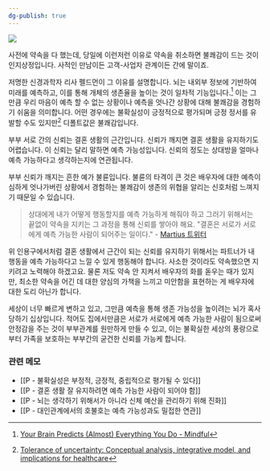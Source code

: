 ```yaml
---
dg-publish: true
---
```

![](https://i.imgur.com/G7lEJfD.jpg)

사전에 약속을 다 했는데, 당일에 이런저런 이유로 약속을 취소하면 불쾌감이 드는 것이 인지상정입니다. 사적인 만남이든 고객-사업자 관계이든 간에 말이죠.

저명한 신경과학자 리사 펠드먼이 그 이유를 설명합니다. 뇌는 내외부 정보에 기반하여 미래를 예측하고, 이를 통해 개체의 생존율을 높이는 것이 일차적 기능입니다.[^1] 이는 그만큼 우리 마음이 예측 할 수 없는 상황이나 예측을 엇나간 상황에 대해 불쾌감을 경험하기 쉬움을 의미합니다. 어떤 경우에는 불확실성이 긍정적으로 평가되며 긍정 정서를 유발할 수도 있지만[^2] 디폴트값은 불쾌감입니다.

부부 서로 간의 신뢰는 결혼 생활의 근간입니다. 신뢰가 깨지면 결혼 생활을 유지하기도 어렵습니다. 이 신뢰는 달리 말하면 예측 가능성입니다. 신뢰의 정도는 상대방을 얼마나 예측 가능하다고 생각하는지에 연관됩니다. 

부부 신뢰가 깨지는 흔한 예가 불륜입니다. 불륜의 타격이 큰 것은 배우자에 대한 예측이 심하게 엇나가버린 상황에서 경험하는 불쾌감이 생존의 위협을 알리는 신호처럼 느껴지기 때문일 수 있습니다.

>상대에게 내가 어떻게 행동할지를 예측 가능하게 해줘야 하고 그러기 위해서는 끝없이 약속을 지키는 그 과정을 통해 신뢰를 쌓아야 해요. "결혼은 서로가 서로에게 예측 가능한 사람이 되어주는 일이다." - [Martius 트위터](https://twitter.com/esprecchiato/status/1633313574121803778?s=20)

위 인용구에서처럼 결혼 생활에서 근간이 되는 신뢰를 유지하기 위해서는 파트너가 내 행동을 예측 가능하다고 느낄 수 있게 행동해야 합니다. 사소한 것이라도 약속했으면 지키려고 노력해야 하겠고요. 물론 저도 약속 안 지켜서 배우자의 화를 돋우는 때가 있지만, 최소한 약속을 어긴 데 대한 양심의 가책을 느끼고 미안함을 표현하는 게 배우자에 대한 도리 아닌가 합니다. 

세상이 너무 빠르게 변하고 있고, 그만큼 예측을 통해 생존 가능성을 높이려는 뇌가 혹사당하기 십상입니다. 적어도 집에서만큼은 서로가 서로에게 예측 가능한 사람이 됨으로써 안정감을 주는 것이 부부관계를 원만하게 만들 수 있고, 이는 불확실한 세상의 풍랑으로부터 가족을 보호하는 부부간의 굳건한 신뢰를 가능케 합니다.

[^1]:  [Your Brain Predicts (Almost) Everything You Do - Mindful](https://www.mindful.org/your-brain-predicts-almost-everything-you-do/)
[^2]: [Tolerance of uncertainty: Conceptual analysis, integrative model, and implications for healthcare](https://doi.org/10.1016/j.socscimed.2017.03.024)


### 관련 메모
- [[P - 불확실성은 부정적, 긍정적, 중립적으로 평가될 수 있다]]
- [[P - 결혼 생활 잘 유지하려면 예측 가능한 사람이 되어야 함]]
- [[P - 뇌는 생각하기 위해서가 아니라 신체 예산을 관리하기 위해 진화]]
- [[P - 대인관계에서의 호불호는 예측 가능성과도 밀접한 연관]]